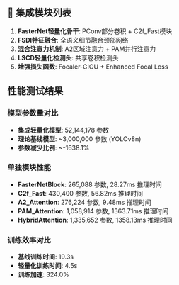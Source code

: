 

## 🔧 集成模块列表
1. **FasterNet轻量化骨干**: PConv部分卷积 + C2f_Fast模块
2. **FSDI特征融合**: 全语义细节融合颈部网络
3. **混合注意力机制**: A2区域注意力 + PAM并行注意力
4. **LSCD轻量化检测头**: 共享卷积检测头
5. **增强损失函数**: Focaler-CIOU + Enhanced Focal Loss

## 性能测试结果

### 模型参数量对比

- **集成轻量化模型**: 52,144,178 参数
- **理论基线模型**: ~3,000,000 参数 (YOLOv8n)
- **参数减少比例**: ~-1638.1%

### 单独模块性能
- **FasterNetBlock**: 265,088 参数, 28.27ms 推理时间
- **C2f_Fast**: 430,400 参数, 56.82ms 推理时间
- **A2_Attention**: 276,224 参数, 9.48ms 推理时间
- **PAM_Attention**: 1,058,914 参数, 1363.71ms 推理时间
- **HybridAttention**: 1,335,652 参数, 1358.13ms 推理时间

### 训练效率对比
- **基线训练时间**: 19.3s
- **轻量化训练时间**: 4.5s
- **训练加速**: 324.0%

